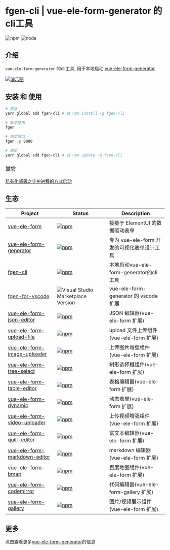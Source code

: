 # fgen-cli | vue-ele-form-generator 的cli工具

![npm](https://img.shields.io/npm/dt/fgen-cli)
![node](https://img.shields.io/node/v/fgen-cli)

## 介绍

`vue-ele-form-generator` 的cli工具, 用于本地启动 [vue-ele-form-generator](https://github.com/dream2023/vue-ele-form-generator)

[![ 演示图](https://s2.ax1x.com/2020/01/14/lb1PL6.gif)](https://vue-ele-form-generator.netlify.com/)

## 安装 和 使用

```bash
# 安装
yarn global add fgen-cli # 或 npm install -g fgen-cli
```

```bash
# 基本使用
fgen
```

```bash
# 指定端口
fgen -p 8080
```

```bash
# 更新
yarn global add fgen-cli # 或 npm update -g fgen-cli
```

### 其它

[私有化部署之守护进程的方式启动](https://github.com/dream2023/fgen-cli/wiki/%E5%A6%82%E4%BD%95%E4%BB%A5%E5%AE%88%E6%8A%A4%E8%BF%9B%E7%A8%8B%E6%96%B9%E5%BC%8F%E5%90%AF%E5%8A%A8fgen-cli)

## 生态

| Project                                                                                          | Status                                                                                                                         | Description                                |
| ------------------------------------------------------------------------------------------------ | ------------------------------------------------------------------------------------------------------------------------------ | ------------------------------------------ |
| [vue-ele-form](https://github.com/dream2023/vue-ele-form)                                        | [![npm](https://img.shields.io/npm/v/vue-ele-form)](https://github.com/dream2023/vue-ele-form)                                 | 接基于 ElementUI 的数据驱动表单            |
| [vue-ele-form-generator](https://github.com/dream2023/vue-ele-form-generator)                    | [![npm](https://img.shields.io/npm/v/vue-ele-form-generator)](https://github.com/dream2023/vue-ele-form-generator)             | 专为 vue-ele-form 开发的可视化表单设计工具 |
| [fgen-cli](https://github.com/dream2023/fgen-cli)                    | [![npm](https://img.shields.io/npm/v/fgen-cli)](https://github.com/dream2023/fgen-cli)             | 本地启动vue-ele-form-generator的cli工具 |
| [fgen-for-vscode](https://marketplace.visualstudio.com/items?itemName=dream2023.fgen-for-vscode) | ![Visual Studio Marketplace Version](https://img.shields.io/visual-studio-marketplace/v/dream2023.fgen-for-vscode)             | vue-ele-form-generator 的 vscode 扩展      |
| [vue-ele-form-json-editor](https://github.com/dream2023/vue-ele-form-json-editor)                | [![npm](https://img.shields.io/npm/v/vue-ele-form-json-editor)](https://github.com/dream2023/vue-ele-form-json-editor)         | JSON 编辑器(vue-ele-form 扩展)             |
| [vue-ele-form-upload-file](https://github.com/dream2023/vue-ele-form-upload-file)                | [![npm](https://img.shields.io/npm/v/vue-ele-form-upload-file)](https://github.com/dream2023/vue-ele-form-upload-file)         | upload 文件上传组件(vue-ele-form 扩展)     |
| [vue-ele-form-image-uploader](https://github.com/dream2023/vue-ele-form-image-uploader)          | [![npm](https://img.shields.io/npm/v/vue-ele-form-image-uploader)](https://github.com/dream2023/vue-ele-form-image-uploader)   | 上传图片增强组件(vue-ele-form 扩展)        |
| [vue-ele-form-tree-select](https://github.com/dream2023/vue-ele-form-tree-select)                | [![npm](https://img.shields.io/npm/v/vue-ele-form-tree-select)](https://github.com/dream2023/vue-ele-form-tree-select)         | 树形选择框组件(vue-ele-form 扩展)          |
| [vue-ele-form-table-editor](https://github.com/dream2023/vue-ele-form-table-editor)              | [![npm](https://img.shields.io/npm/v/vue-ele-form-table-editor)](https://github.com/dream2023/vue-ele-form-table-editor)       | 表格编辑器(vue-ele-form 扩展)              |
| [vue-ele-form-dynamic](https://github.com/dream2023/vue-ele-form-dynamic)                        | [![npm](https://img.shields.io/npm/v/vue-ele-form-dynamic)](https://github.com/dream2023/vue-ele-form-dynamic)                 | 动态表单(vue-ele-form 扩展)                |
| [vue-ele-form-video-uploader](https://github.com/dream2023/vue-ele-form-video-uploader)          | [![npm](https://img.shields.io/npm/v/vue-ele-form-video-uploader)](https://github.com/dream2023/vue-ele-form-video-uploader)   | 上传视频增强组件(vue-ele-form 扩展)        |
| [vue-ele-form-quill-editor](https://github.com/dream2023/vue-ele-form-quill-editor)              | [![npm](https://img.shields.io/npm/v/vue-ele-form-quill-editor)](https://github.com/dream2023/vue-ele-form-quill-editor)       | 富文本编辑器(vue-ele-form 扩展)            |
| [vue-ele-form-markdown-editor](https://github.com/dream2023/vue-ele-form-markdown-editor)        | [![npm](https://img.shields.io/npm/v/vue-ele-form-markdown-editor)](https://github.com/dream2023/vue-ele-form-markdown-editor) | markdown 编辑器(vue-ele-form 扩展)         |
| [vue-ele-form-bmap](https://github.com/dream2023/vue-ele-form-bmap)                              | [![npm](https://img.shields.io/npm/v/vue-ele-form-bmap)](https://github.com/dream2023/vue-ele-form-bmap)                       | 百度地图组件(vue-ele-form 扩展)            |
| [vue-ele-form-codemirror](https://github.com/dream2023/vue-ele-form-codemirror)                  | [![npm](https://img.shields.io/npm/v/vue-ele-form-codemirror)](https://github.com/dream2023/vue-ele-form-codemirror)           | 代码编辑器(vue-ele-form-gallery 扩展)      |
| [vue-ele-form-gallery](https://github.com/dream2023/vue-ele-form-gallery)                        | [![npm](https://img.shields.io/npm/v/vue-ele-form-gallery)](https://github.com/dream2023/vue-ele-form-gallery)                 | 图片/视频展示组件(vue-ele-form 扩展)       |

## 更多

点击查看更多[vue-ele-form-generator](https://github.com/dream2023/vue-ele-form-generator)的信息

